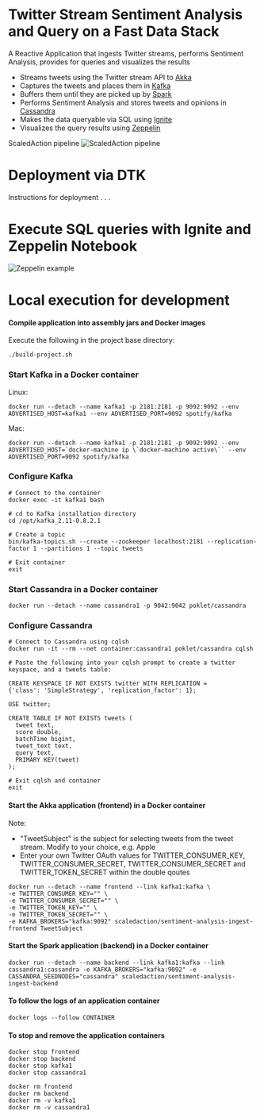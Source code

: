 # Twitter Stream Sentiment Analysis and Query on a Fast Data Stack
A Reactive Application that ingests Twitter streams, performs Sentiment Analysis, provides for queries and visualizes the results

* Streams tweets using the Twitter stream API to [Akka](http://http://akka.io/)
* Captures the tweets and places them in [Kafka](http://kafka.apache.org)
* Buffers them until they are picked up by [Spark](http://spark.apache.org)
* Performs Sentiment Analysis and stores tweets and opinions in [Cassandra](http://cassandra.apache.org)
* Makes the data queryable via SQL using [Ignite](https://ignite.apache.org)
* Visualizes the query results using [Zeppelin](https://zeppelin.incubator.apache.org)


ScaledAction pipeline
![ScaledAction pipeline](https://github.com/scaledaction/sentiment-analysis/blob/images/images/Pipeline1b.png)


# Deployment via DTK
Instructions for deployment . . .

# Execute SQL queries with Ignite and Zeppelin Notebook
![Zeppelin example](https://raw.githubusercontent.com/abajwa-hw/zeppelin-stack/master/screenshots/4.png)

# Local execution for development

#### Compile application into assembly jars and Docker images
Execute the following in the project base directory:
```
./build-project.sh 
```

### Start Kafka in a Docker container

Linux:
```
docker run --detach --name kafka1 -p 2181:2181 -p 9092:9092 --env ADVERTISED_HOST=kafka1 --env ADVERTISED_PORT=9092 spotify/kafka
```

Mac:
```
docker run --detach --name kafka1 -p 2181:2181 -p 9092:9092 --env ADVERTISED_HOST=`docker-machine ip \`docker-machine active\`` --env ADVERTISED_PORT=9092 spotify/kafka
```

### Configure Kafka
```
# Connect to the container
docker exec -it kafka1 bash

# cd to Kafka installation directory
cd /opt/kafka_2.11-0.8.2.1

# Create a topic
bin/kafka-topics.sh --create --zookeeper localhost:2181 --replication-factor 1 --partitions 1 --topic tweets

# Exit container
exit
```

### Start Cassandra in a Docker container

```
docker run --detach --name cassandra1 -p 9042:9042 poklet/cassandra
```

### Configure Cassandra
```
# Connect to Cassandra using cqlsh
docker run -it --rm --net container:cassandra1 poklet/cassandra cqlsh

# Paste the following into your cqlsh prompt to create a twitter keyspace, and a tweets table:

CREATE KEYSPACE IF NOT EXISTS twitter WITH REPLICATION = 
{'class': 'SimpleStrategy', 'replication_factor': 1};

USE twitter;

CREATE TABLE IF NOT EXISTS tweets (
  tweet text, 
  score double, 
  batchTime bigint, 
  tweet_text text, 
  query text, 
  PRIMARY KEY(tweet)
);

# Exit cqlsh and container
exit
```

#### Start the Akka application (frontend) in a Docker container
Note: 
* "TweetSubject" is the subject for selecting tweets from the tweet stream. Modify to your choice, e.g. Apple
* Enter your own Twitter OAuth values for TWITTER_CONSUMER_KEY, TWITTER_CONSUMER_SECRET, TWITTER_CONSUMER_SECRET and TWITTER_TOKEN_SECRET within the double qoutes
```
docker run --detach --name frontend --link kafka1:kafka \
-e TWITTER_CONSUMER_KEY="" \
-e TWITTER_CONSUMER_SECRET="" \
-e TWITTER_TOKEN_KEY="" \
-e TWITTER_TOKEN_SECRET="" \
-e KAFKA_BROKERS="kafka:9092" scaledaction/sentiment-analysis-ingest-frontend TweetSubject
```

#### Start the Spark application (backend) in a Docker container
```
docker run --detach --name backend --link kafka1:kafka --link cassandra1:cassandra -e KAFKA_BROKERS="kafka:9092" -e CASSANDRA_SEEDNODES="cassandra" scaledaction/sentiment-analysis-ingest-backend
```

#### To follow the logs of an application container
```
docker logs --follow CONTAINER
```

#### To stop and remove the application containers
```
docker stop frontend
docker stop backend
docker stop kafka1
docker stop cassandra1

docker rm frontend
docker rm backend
docker rm -v kafka1
docker rm -v cassandra1
```
